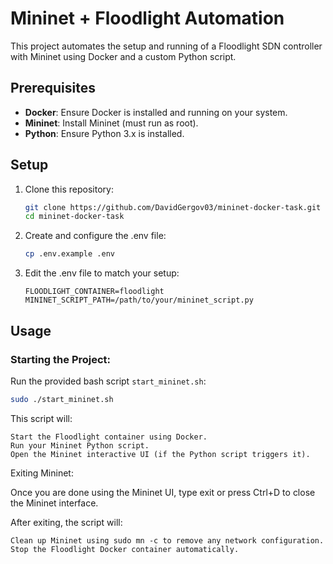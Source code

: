 # Mininet + Floodlight Automation

This project automates the setup and running of a Floodlight SDN controller with Mininet using Docker and a custom Python script.

## Prerequisites

- **Docker**: Ensure Docker is installed and running on your system.
- **Mininet**: Install Mininet (must run as root).
- **Python**: Ensure Python 3.x is installed.

## Setup

1. Clone this repository:

   ```bash
   git clone https://github.com/DavidGergov03/mininet-docker-task.git
   cd mininet-docker-task
   
2. Create and configure the .env file:

   ```bash
   cp .env.example .env
   
3. Edit the .env file to match your setup: 

   ```env
   FLOODLIGHT_CONTAINER=floodlight
   MININET_SCRIPT_PATH=/path/to/your/mininet_script.py

## Usage

### Starting the Project:

Run the provided bash script `start_mininet.sh`:

```bash
sudo ./start_mininet.sh
```

This script will:

    Start the Floodlight container using Docker.
    Run your Mininet Python script.
    Open the Mininet interactive UI (if the Python script triggers it).

Exiting Mininet:

Once you are done using the Mininet UI, type exit or press Ctrl+D to close the Mininet interface.

After exiting, the script will:

    Clean up Mininet using sudo mn -c to remove any network configuration.
    Stop the Floodlight Docker container automatically.
